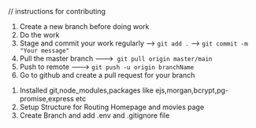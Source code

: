// instructions for contributing 

1. Create a new branch before doing work
2. Do the work
3. Stage and commit your work regularly
   -->  ```git add .```
   --> ```git commit -m "Your message"```
4. Pull the master branch  --->``` git pull origin master/main```
5. Push to remote ---> ```git push -u origin branchName ``` 
6. Go to github and create a pull request for your branch


1) Installed git,node_modules,packages like ejs,morgan,bcrypt,pg-promise,express etc
2) Setup Structure for Routing Homepage and movies page
3) Create Branch and add .env and .gitignore file
